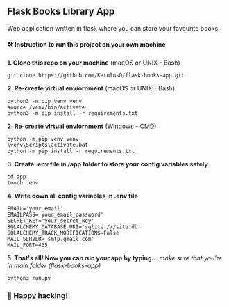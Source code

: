 ## Flask Books Library App

Web application written in flask where you can store your favourite books.

#### 🛠 Instruction to run this project on your own machine

**1. Clone this repo on your machine** (macOS or UNIX - Bash)

```
git clone https://github.com/KarolusD/flask-books-app.git
```

**2. Re-create virtual enviornment** (macOS or UNIX - Bash)

```
python3 -m pip venv venv
source /venv/bin/activate
python3 -m pip install -r requirements.txt
```

**2. Re-create virtual enviornment** (Windows - CMD)

```
python -m pip venv venv
\venv\Scripts\activate.bat
python -m pip install -r requirements.txt
```

**3. Create .env file in /app folder to store your config variables safely**

```
cd app
touch .env
```

**4. Write down all config variables in .env file**

```
EMAIL='your_email'
EMAILPASS='your_email_password'
SECRET_KEY='your_secret_key'
SQLALCHEMY_DATABASE_URI='sqlite:///site.db'
SQLALCHEMY_TRACK_MODIFICATIONS=False
MAIL_SERVER='smtp.gmail.com'
MAIL_PORT=465
```

**5. That's all! Now you can run your app by typing...**
_make sure that you're in main folder (flask-books-app)_

```
python3 run.py
```

### 🐍 Happy hacking!
